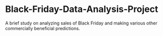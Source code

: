 # Black-Friday-Data-Analysis-Project
A brief study on analyzing sales of Black Friday and making various other commercially beneficial predictions.
